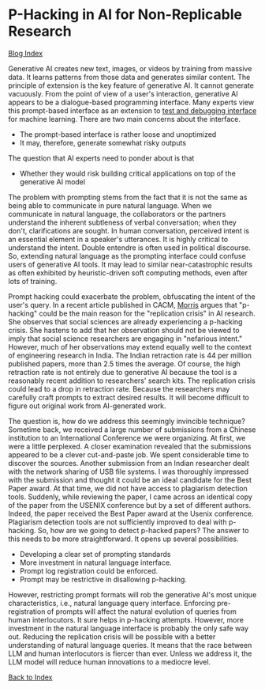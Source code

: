 # P-Hacking in AI for Non-Replicable Research 

[Blog Index](../index.md)

Generative AI creates new text, images, or videos by training from massive data. It 
learns patterns from those data and generates similar content. The principle
of extension is the key feature of generative AI. It cannot generate vacuously. From the point of view of a 
user's interaction, generative AI appears to be a dialogue-based 
programming interface. Many experts view this prompt-based interface as an extension to 
[test and debugging interface](https://dl.acm.org/doi/pdf/10.1145/3673861) for machine learning. 
There are two main concerns about the interface. 
- The prompt-based interface is rather loose and unoptimized
- It may, therefore, generate somewhat risky outputs

The question that AI experts need to ponder about is that 
- Whether they would risk building critical applications on top of the generative AI model

The problem with prompting stems from the fact that it is not the same as being able to communicate in 
pure natural language. When we communicate in natural language, the collaborators or the partners
understand the inherent subtleness of verbal conversation; when they don't, clarifications are sought. 
In human conversation, perceived intent is an essential element in a speaker's utterances. It is highly
critical to understand the intent. Double entendre is often used in political discourse. So, extending 
natural language as the prompting interface could confuse users of generative AI tools. 
It may lead to similar near-catastrophic results as often exhibited by heuristic-driven soft 
computing methods, even after lots of training.

Prompt hacking could exacerbate the problem, obfuscating the intent of the user's query. In a recent
article published in CACM, [Morris](https://dl.acm.org/doi/pdf/10.1145/3673861) argues that "p-hacking"
could be the main reason for the "replication crisis" in AI research. She observes that social sciences 
are already experiencing a p-hacking crisis. She hastens to add that her observation should not be 
viewed to imply that social science researchers are engaging in "nefarious intent." However, much of 
her observations may extend equally well to the context of engineering research in India. The Indian
retraction rate is 44 per million published papers, more than 2.5 times the average. 
Of course, the high retraction rate is not entirely due to generative AI because the tool is a 
reasonably recent addition to researchers' search kits. The replication crisis could lead to 
a drop in retraction rate. Because the researchers may carefully craft prompts to extract 
desired results. It will become difficult to figure out original work from AI-generated work.

The question is, how do we address this seemingly invincible technique? Sometime back, we received
a large number of submissions from a Chinese institution to an International Conference we were 
organizing. At first, we were a little perplexed. A closer examination revealed that the submissions
appeared to be a clever cut-and-paste job. We spent considerable time to discover the sources. 
Another submission from an Indian researcher dealt with the network sharing of USB file systems. 
I was thoroughly impressed with the submission and thought it could be an ideal candidate for the
Best Paper award. At that time, we did not have access to plagiarism detection tools. Suddenly, 
while reviewing the paper, I came across an identical copy of the paper
from the USENIX conference but by a set of different authors. Indeed, the paper received the Best Paper 
award at the Usenix conference. Plagiarism detection tools are not sufficiently improved to deal with 
p-hacking. So, how are we going to detect p-hacked papers? The answer
to this needs to be more straightforward. It opens up several possibilities.
- Developing a clear set of prompting standards
- More investment in natural language interface.
- Prompt log registration could be enforced.
- Prompt may be restrictive in disallowing p-hacking.

However, restricting prompt formats will rob the generative AI's most unique characteristics, i.e., 
natural language query interface. Enforcing pre-registration of prompts will affect the natural evolution
of queries from human interlocutors. It sure helps in p-hacking attempts. However, more investment in the 
natural language interface is probably the only safe way out. Reducing the replication 
crisis will be possible with a better understanding of natural language queries. It means that the race 
between LLM and human interlocutors is fiercer than ever. Unless we address it, the LLM model will
reduce human innovations to a mediocre level. 
 
[Back to Index](../index.md)
